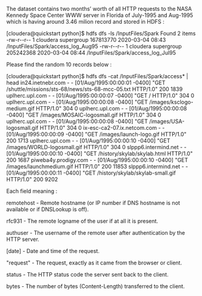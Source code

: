 The dataset contains two months’ worth of all HTTP requests to the NASA Kennedy Space Center WWW server in Florida of July-1995 and Aug-1995 which is having around 3.46 milion record and stored in HDFS :

[cloudera@quickstart python]$ hdfs dfs -ls /InputFiles/Spark
Found 2 items
-rw-r--r--   1 cloudera supergroup  167813770 2020-03-04 08:43 /InputFiles/Spark/access_log_Aug95
-rw-r--r--   1 cloudera supergroup  205242368 2020-03-04 08:44 /InputFiles/Spark/access_log_Jul95



Please find the random 10 records below : 

[cloudera@quickstart python]$ hdfs dfs -cat /InputFiles/Spark/access* | head
in24.inetnebr.com - - [01/Aug/1995:00:00:01 -0400] "GET /shuttle/missions/sts-68/news/sts-68-mcc-05.txt HTTP/1.0" 200 1839
uplherc.upl.com - - [01/Aug/1995:00:00:07 -0400] "GET / HTTP/1.0" 304 0
uplherc.upl.com - - [01/Aug/1995:00:00:08 -0400] "GET /images/ksclogo-medium.gif HTTP/1.0" 304 0
uplherc.upl.com - - [01/Aug/1995:00:00:08 -0400] "GET /images/MOSAIC-logosmall.gif HTTP/1.0" 304 0
uplherc.upl.com - - [01/Aug/1995:00:00:08 -0400] "GET /images/USA-logosmall.gif HTTP/1.0" 304 0
ix-esc-ca2-07.ix.netcom.com - - [01/Aug/1995:00:00:09 -0400] "GET /images/launch-logo.gif HTTP/1.0" 200 1713
uplherc.upl.com - - [01/Aug/1995:00:00:10 -0400] "GET /images/WORLD-logosmall.gif HTTP/1.0" 304 0
slppp6.intermind.net - - [01/Aug/1995:00:00:10 -0400] "GET /history/skylab/skylab.html HTTP/1.0" 200 1687
piweba4y.prodigy.com - - [01/Aug/1995:00:00:10 -0400] "GET /images/launchmedium.gif HTTP/1.0" 200 11853
slppp6.intermind.net - - [01/Aug/1995:00:00:11 -0400] "GET /history/skylab/skylab-small.gif HTTP/1.0" 200 9202



Each field	meaning :

remotehost -	Remote hostname (or IP number if DNS hostname is not available or if DNSLookup is off).

rfc931 -	The remote logname of the user if at all it is present.

authuser -	The username of the remote user after authentication by the HTTP server.

[date] -	Date and time of the request.

"request"	- The request, exactly as it came from the browser or client.

status -	The HTTP status code the server sent back to the client.

bytes -	The number of bytes (Content-Length) transferred to the client.
